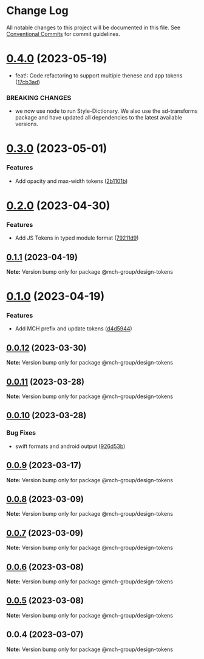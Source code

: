 # Change Log

All notable changes to this project will be documented in this file.
See [Conventional Commits](https://conventionalcommits.org) for commit guidelines.

# [0.4.0](https://bitbucket.org/mchappsrvcs/artbasel-design-tokens/compare/@mch-group/design-tokens@0.3.0...@mch-group/design-tokens@0.4.0) (2023-05-19)


* feat!: Code refactoring to support multiple thenese and app tokens ([17cb3ad](https://bitbucket.org/mchappsrvcs/artbasel-design-tokens/commits/17cb3ad5a9e94c0e46968da4bba9c89af3627554))


### BREAKING CHANGES

* we now use node to run Style-Dictionary. We also use the sd-transforms package and have updated all dependencies to the latest available versions.





# [0.3.0](https://bitbucket.org/mchappsrvcs/artbasel-design-tokens/compare/@mch-group/design-tokens@0.2.0...@mch-group/design-tokens@0.3.0) (2023-05-01)


### Features

* Add opacity and max-width tokens ([2b1101b](https://bitbucket.org/mchappsrvcs/artbasel-design-tokens/commits/2b1101b4373046be4cbb995d63ab6316eaad8f2e))





# [0.2.0](https://bitbucket.org/mchappsrvcs/artbasel-design-tokens/compare/@mch-group/design-tokens@0.1.1...@mch-group/design-tokens@0.2.0) (2023-04-30)


### Features

* Add JS Tokens in typed module format ([79211d9](https://bitbucket.org/mchappsrvcs/artbasel-design-tokens/commits/79211d9bdcb69e079bcd25c46ae89c7cefba7003))





## [0.1.1](https://bitbucket.org/mchappsrvcs/artbasel-design-tokens/compare/@mch-group/design-tokens@0.1.0...@mch-group/design-tokens@0.1.1) (2023-04-19)

**Note:** Version bump only for package @mch-group/design-tokens





# [0.1.0](https://bitbucket.org/mchappsrvcs/artbasel-design-tokens/compare/@mch-group/design-tokens@0.0.12...@mch-group/design-tokens@0.1.0) (2023-04-19)


### Features

* Add MCH prefix and update tokens ([d4d5944](https://bitbucket.org/mchappsrvcs/artbasel-design-tokens/commits/d4d59442c1c1a20998faa94af6b04012b30d2684))





## [0.0.12](https://bitbucket.org/mchappsrvcs/artbasel-design-tokens/compare/@mch-group/design-tokens@0.0.11...@mch-group/design-tokens@0.0.12) (2023-03-30)

**Note:** Version bump only for package @mch-group/design-tokens





## [0.0.11](https://bitbucket.org/mchappsrvcs/artbasel-design-tokens/compare/@mch-group/design-tokens@0.0.10...@mch-group/design-tokens@0.0.11) (2023-03-28)

**Note:** Version bump only for package @mch-group/design-tokens





## [0.0.10](https://bitbucket.org/mchappsrvcs/artbasel-design-tokens/compare/@mch-group/design-tokens@0.0.9...@mch-group/design-tokens@0.0.10) (2023-03-28)


### Bug Fixes

* swift formats and android output ([926d53b](https://bitbucket.org/mchappsrvcs/artbasel-design-tokens/commits/926d53bdbf3b8625e2003f6988d98473efde1093))





## [0.0.9](https://bitbucket.org/mchappsrvcs/artbasel-design-tokens/compare/@mch-group/design-tokens@0.0.8...@mch-group/design-tokens@0.0.9) (2023-03-17)

**Note:** Version bump only for package @mch-group/design-tokens





## [0.0.8](https://bitbucket.org/mchappsrvcs/artbasel-design-tokens/compare/@mch-group/design-tokens@0.0.7...@mch-group/design-tokens@0.0.8) (2023-03-09)

**Note:** Version bump only for package @mch-group/design-tokens





## [0.0.7](https://bitbucket.org/mchappsrvcs/artbasel-design-tokens/compare/@mch-group/design-tokens@0.0.6...@mch-group/design-tokens@0.0.7) (2023-03-09)

**Note:** Version bump only for package @mch-group/design-tokens





## [0.0.6](https://bitbucket.org/mchappsrvcs/artbasel-design-tokens/compare/@mch-group/design-tokens@0.0.5...@mch-group/design-tokens@0.0.6) (2023-03-08)

**Note:** Version bump only for package @mch-group/design-tokens





## [0.0.5](https://bitbucket.org/mchappsrvcs/artbasel-design-tokens/compare/@mch-group/design-tokens@0.0.4...@mch-group/design-tokens@0.0.5) (2023-03-08)

**Note:** Version bump only for package @mch-group/design-tokens





## 0.0.4 (2023-03-07)

**Note:** Version bump only for package @mch-group/design-tokens
